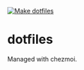 [![Make dotfiles](https://github.com/isaacsancheza/dotfiles/actions/workflows/codespaces-dotfiles.yaml/badge.svg?branch=master&event=push)](https://github.com/isaacsancheza/dotfiles/actions/workflows/codespaces-dotfiles.yaml)
# dotfiles
Managed with chezmoi.
